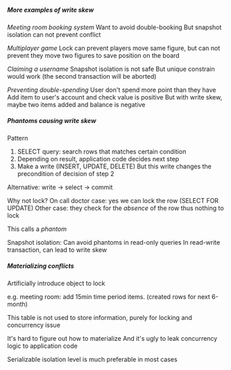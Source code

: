 
##### More examples of write skew

*Meeting room booking system*
Want to avoid double-booking
But snapshot isolation can not prevent conflict

*Multiplayer game*
Lock can prevent players move same figure, but can not prevent they move two figures to save position on the board

*Claiming a username*
Snapshot isolation is not safe
But unique constrain would work (the second transaction will be aborted)

*Preventing double-spending*
User don't spend more point than they have
Add item to user's account and check value is positive
But with write skew, maybe two items added and balance is negative

##### Phantoms causing write skew

Pattern

1. SELECT query: search rows that matches certain condition
2. Depending on result, application code decides next step
3. Make a write (INSERT, UPDATE, DELETE)
   But this write changes the precondition of decision of step 2

Alternative: write -> select -> commit

Why not lock?
On call doctor case: yes we can lock the row (SELECT FOR UPDATE)
Other case: they check for the *absence* of the row thus nothing to lock

This calls a *phantom*

Snapshot isolation: 
Can avoid phantoms in read-only queries
In read-write transaction, can lead to write skew

##### Materializing conflicts

Artificially introduce object to lock

e.g. meeting room: add 15min time period items. (created rows for next 6-month)

This table is not used to store information, purely for locking and concurrency issue

It's hard to figure out how to materialize
And it's ugly to leak concurrency logic to application code

Serializable isolation level is much preferable in most cases
